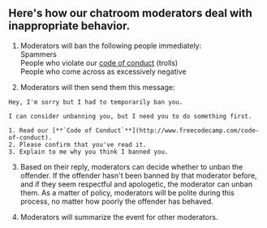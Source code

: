 ## Here's how our chatroom moderators deal with inappropriate behavior.    

1) Moderators will ban the following people immediately:    
Spammers    
People who violate our [code of conduct](https://github.com/FreeCodeCamp/FreeCodeCamp/wiki/Code-of-Conduct) (trolls)    
People who come across as excessively negative    

2) Moderators will then send them this message:

```
Hey, I'm sorry but I had to temporarily ban you.

I can consider unbanning you, but I need you to do something first.

1. Read our [**`Code of Conduct`**](http://www.freecodecamp.com/code-of-conduct).    
2. Please confirm that you've read it.    
3. Explain to me why you think I banned you.    
```

3) Based on their reply, moderators can decide whether to unban the offender. If the offender hasn't been banned by that moderator before, and if they seem respectful and apologetic, the moderator can unban them. As a matter of policy, moderators will be polite during this process, no matter how poorly the offender has behaved.

4) Moderators will summarize the event for other moderators.
